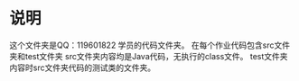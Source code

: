 # 说明
这个文件夹是QQ：119601822 学员的代码文件夹。
在每个作业代码包含src文件夹和test文件夹
src文件夹内容均是Java代码，无执行的class文件。
test文件夹内容时src文件夹代码的测试类的文件夹。